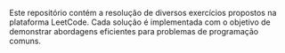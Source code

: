 Este repositório contém a resolução de diversos exercícios propostos na plataforma LeetCode. Cada solução é implementada com o objetivo de demonstrar abordagens eficientes para problemas de programação comuns. 